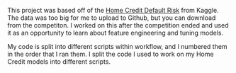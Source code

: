 This project was based off of the [Home Credit Default Risk](https://www.kaggle.com/c/home-credit-default-risk) from Kaggle. The data was too big for me to upload to Github, but you can download from the competiton. I worked on this after the competition ended and used it as an opportunity to learn about feature engineering and tuning models. 

My code is split into different scripts within workflow, and I numbered them in the order that I ran them. I split the code I used to work on my Home Credit models into different scripts.